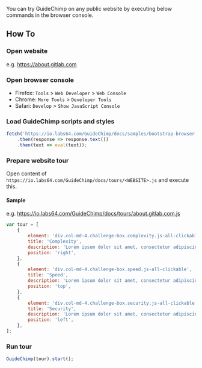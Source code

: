 You can try GuideChimp on any public website by executing below commands in the browser console.

## How To

### Open website
e.g. https://about.gitlab.com

### Open browser console
- Firefox: `Tools` > `Web Developer` > `Web Console`
- Chrome:  `More Tools` > `Developer Tools`
- Safari:  `Develop` > `Show JavaScript Console`

### Load GuideChimp scripts and styles
```javascript
fetch('https://io.labs64.com/GuideChimp/docs/samples/bootstrap-browser-console.js')
    .then(response => response.text())
    .then(text => eval(text));
```

### Prepare website tour

Open content of `https://io.labs64.com/GuideChimp/docs/tours/<WEBSITE>.js` and execute this.

#### Sample
e.g. https://io.labs64.com/GuideChimp/docs/tours/about.gitlab.com.js

```javascript
var tour = [
    {
        element: 'div.col-md-4.challenge-box.complexity.js-all-clickable',
        title: 'Complexity',
        description: 'Lorem ipsum dolor sit amet, consectetur adipiscing elit, sed do eiusmod tempor incididunt ut labore et dolore magna aliqua. Ut enim ad minim veniam, quis nostrud exercitation ullamco laboris nisi ut aliquip ex ea commodo consequat. Duis aute irure dolor in reprehenderit in voluptate velit esse cillum dolore eu fugiat nulla pariatur. Excepteur sint occaecat cupidatat non proident, sunt in culpa qui officia deserunt mollit anim id est laborum.',
        position: 'right',
    },
    {
        element: 'div.col-md-4.challenge-box.speed.js-all-clickable',
        title: 'Speed',
        description: 'Lorem ipsum dolor sit amet, consectetur adipiscing elit, sed do eiusmod tempor incididunt ut labore et dolore magna aliqua. Ut enim ad minim veniam, quis nostrud exercitation ullamco laboris nisi ut aliquip ex ea commodo consequat. Duis aute irure dolor in reprehenderit in voluptate velit esse cillum dolore eu fugiat nulla pariatur. Excepteur sint occaecat cupidatat non proident, sunt in culpa qui officia deserunt mollit anim id est laborum.',
        position: 'top',
    },
    {
        element: 'div.col-md-4.challenge-box.security.js-all-clickable',
        title: 'Security',
        description: 'Lorem ipsum dolor sit amet, consectetur adipiscing elit, sed do eiusmod tempor incididunt ut labore et dolore magna aliqua. Ut enim ad minim veniam, quis nostrud exercitation ullamco laboris nisi ut aliquip ex ea commodo consequat. Duis aute irure dolor in reprehenderit in voluptate velit esse cillum dolore eu fugiat nulla pariatur. Excepteur sint occaecat cupidatat non proident, sunt in culpa qui officia deserunt mollit anim id est laborum.',
        position: 'left',
    },
];
```

### Run tour
```javascript
GuideChimp(tour).start();
```

